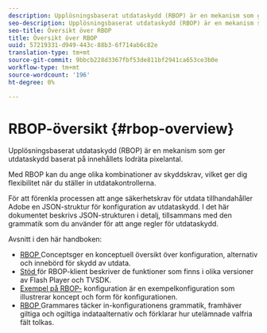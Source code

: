 ```yaml
---
description: Upplösningsbaserat utdataskydd (RBOP) är en mekanism som ger utdataskydd baserat på innehållets lodräta pixelantal.
seo-description: Upplösningsbaserat utdataskydd (RBOP) är en mekanism som ger utdataskydd baserat på innehållets lodräta pixelantal.
seo-title: Översikt över RBOP
title: Översikt över RBOP
uuid: 57219331-d949-443c-88b3-6f714ab6c82e
translation-type: tm+mt
source-git-commit: 9bbcb228d3367fbf53de811bf2941ca653ce3b0e
workflow-type: tm+mt
source-wordcount: '196'
ht-degree: 0%

---
```



# RBOP-översikt {#rbop-overview}

Upplösningsbaserat utdataskydd (RBOP) är en mekanism som ger utdataskydd baserat på innehållets lodräta pixelantal.

Med RBOP kan du ange olika kombinationer av skyddskrav, vilket ger dig flexibilitet när du ställer in utdatakontrollerna.

För att förenkla processen att ange säkerhetskrav för utdata tillhandahåller Adobe en JSON-struktur för konfiguration av utdataskydd. I det här dokumentet beskrivs JSON-strukturen i detalj, tillsammans med den grammatik som du använder för att ange regler för utdataskydd.

Avsnitt i den här handboken:

* [RBOP ](../RBOP/output-protection-concepts.md) Conceptsger en konceptuell översikt över konfiguration, alternativ och innebörd för skydd av utdata.
* [Stöd ](../RBOP/client-support.md) för RBOP-klient beskriver de funktioner som finns i olika versioner av Flash Player och TVSDK.
* [Exempel på RBOP-](../RBOP/sample-output-protection-config.md) konfiguration är en exempelkonfiguration som illustrerar koncept och form för konfigurationen.
* [RBOP ](../RBOP/output-protection-grammar.md) Grammares täcker in-konfigurationens grammatik, framhäver giltiga och ogiltiga indataalternativ och förklarar hur utelämnade valfria fält tolkas.

